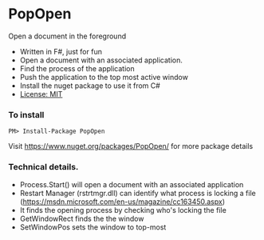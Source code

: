 # PopOpen
Open a document in the foreground

* Written in F#, just for fun
* Open a document with an associated application.
* Find the process of the application
* Push the application to the top most active window
* Install the nuget package to use it from C#
* [License: MIT](../master/LICENSE.md)

### To install

```
PM> Install-Package PopOpen
```

Visit https://www.nuget.org/packages/PopOpen/ for more package details

### Technical details.

* Process.Start() will open a document with an associated application
* Restart Manager (rstrtmgr.dll) can identify what process is locking a file (https://msdn.microsoft.com/en-us/magazine/cc163450.aspx)
* It finds the opening process by checking who's locking the file
* GetWindowRect finds the the window
* SetWindowPos sets the window to top-most
